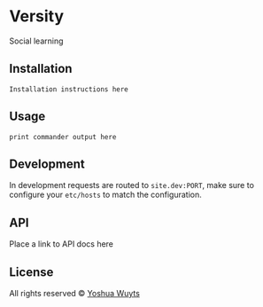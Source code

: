 # Versity
Social learning

## Installation
````
Installation instructions here
````

## Usage
````
print commander output here
````

## Development
In development requests are routed to `site.dev:PORT`, make sure to configure
your `etc/hosts` to match the configuration.

## API
Place a link to API docs here

## License

All rights reserved © [Yoshua Wuyts](yoshawuyts.com)